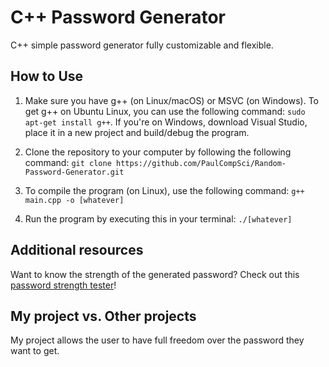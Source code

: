 # C++ Password Generator

C++ simple password generator fully customizable and flexible.

## How to Use

1. Make sure you have g++ (on Linux/macOS) or MSVC (on Windows).
   To get g++ on Ubuntu Linux, you can use the following command: ```sudo apt-get install g++```. If you're on Windows, download Visual Studio, place it in a new project and build/debug the program.

2. Clone the repository to your computer by following the following command: ```git clone https://github.com/PaulCompSci/Random-Password-Generator.git```

3. To compile the program (on Linux), use the following command: ```g++ main.cpp -o [whatever]```

4. Run the program by executing this in your terminal: ```./[whatever]```

## Additional resources

Want to know the strength of the generated password? Check out this [password strength tester](https://www.passwordmonster.com)!

## My project vs. Other projects

My project allows the user to have full freedom over the password they want to get.
